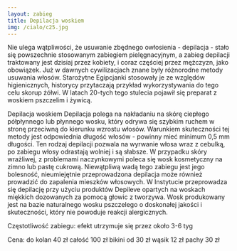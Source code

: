 ```yaml
---
layout: zabieg
title: Depilacja woskiem
img: /cialo/c25.jpg
---
```

Nie ulega wątpliwości, że usuwanie zbędnego owłosienia - depilacja - stało się powszechnie stosowanym zabiegiem pielęgnacyjnym, a zabieg depilacji traktowany jest dzisiaj przez kobiety, i coraz częściej przez mężczyzn, jako obowiązek. Już w dawnych cywilizacjach znane były różnorodne metody usuwania włosów. Starożytne Egipcjanki stosowały je ze względów higienicznych, historycy przytaczają przykład wykorzystywania do tego celu skorup żółwi.
W latach 20-tych tego stulecia pojawił się preparat z woskiem pszczelim i żywicą.

Depilacja woskiem
Depilacja polega na nakładaniu na skórę ciepłego półpłynnego lub płynnego wosku, który odrywa się szybkim ruchem w stronę przeciwną do kierunku wzrostu włosów. Warunkiem skuteczności tej metody jest odpowiednia długość włosów - powinny mieć minimum 0,5 mm długości. Ten rodzaj depilacji pozwala na wyrwanie włosa wraz z cebulką, po zabiegu włosy odrastają wolniej i są słabsze. W przypadku skóry wrażliwej, z problemami naczynkowymi poleca się wosk kosmetyczny na zimno lub pastę cukrową. Niewątpliwą wadą tego zabiegu jest jego bolesność, nieumiejętnie przeprowadzona depilacja może również prowadzić do zapalenia mieszków włosowych.
W Instytucie przeprowadza się depilację przy użyciu produktów Depileve opartych na woskach miękkich dozowanych za pomocą głowic z tworzywa. Wosk produkowany jest na bazie naturalnego wosku pszczelego o doskonałej jakości i skuteczności, który nie powoduje reakcji alergicznych.

Częstotliwość zabiegu: efekt utrzymuje się przez około 3-6 tyg

Cena: 
do kolan 40 zł
całość 100 zł 
bikini od 30 zł
wąsik 12 zł
pachy 30 zł